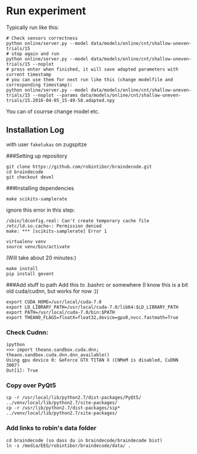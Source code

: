 # Run experiment

Typically run like this:
```
# Check sensors correctness
python online/server.py --model data/models/online/cnt/shallow-uneven-trials/15
# stop again and run
python online/server.py --model data/models/online/cnt/shallow-uneven-trials/15 --noplot
# press enter when finished, it will save adapted parameters with current timestamp
# you can use them for next run like this (change modelfile and corresponding timestamp):
python online/server.py --model data/models/online/cnt/shallow-uneven-trials/15 --noplot --params data/models/online/cnt/shallow-uneven-trials/15.2016-04-05_15-49-58.adapted.npy
```
You can of courrse change model etc.

## Installation Log

with user `fakelukas` on zugspitze

###Setting up repository
```
git clone https://github.com/robintibor/braindecode.git
cd braindecode
git checkout devel
```

###Installing dependencies
```
make scikits-samplerate
```


ignore this error in this step:
```
/sbin/ldconfig.real: Can't create temporary cache file /etc/ld.so.cache~: Permission denied
make: *** [scikits-samplerate] Error 1
```

```
virtualenv venv
source venv/bin/activate
```
(Will take about 20 minutes:)
```
make install
pip install gevent
```

###Add stuff to path
Add this to .bashrc or somewhere
(I know this is a bit old cuda/cudnn, but works for now :))
```
export CUDA_HOME=/usr/local/cuda-7.0
export LD_LIBRARY_PATH=/usr/local/cuda-7.0/lib64:$LD_LIBRARY_PATH
export PATH=/usr/local/cuda-7.0/bin:$PATH
export THEANO_FLAGS=floatX=float32,device=gpu0,nvcc.fastmath=True
```

### Check Cudnn:
```
ipython
>>> import theano.sandbox.cuda.dnn; theano.sandbox.cuda.dnn.dnn_available()
Using gpu device 0: GeForce GTX TITAN X (CNMeM is disabled, CuDNN 3007)
Out[1]: True
```

### Copy over PyQt5
```
cp -r /usr/local/lib/python2.7/dist-packages/PyQt5/ ../venv/local/lib/python2.7/site-packages/
cp -r /usr/lib/python2.7/dist-packages/sip* ../venv/local/lib/python2.7/site-packages/
```

### Add links to robin's data folder
```
cd braindecode (so dass du in braindecode/braindecode bist)
ln -s /media/EEG/robintibor/braindecode/data/ .
```
